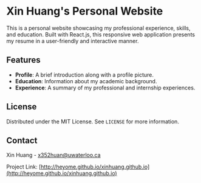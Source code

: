 # Xin Huang's Personal Website

This is a personal website showcasing my professional experience, skills, and education. Built with React.js, this responsive web application presents my resume in a user-friendly and interactive manner.

## Features

- **Profile**: A brief introduction along with a profile picture.
- **Education**: Information about my academic background.
- **Experience**: A summary of my professional and internship experiences.

## License

Distributed under the MIT License. See `LICENSE` for more information.

## Contact

Xin Huang - x352huan@uwaterloo.ca

Project Link: [http://heyome.github.io/xinhuang.github.io](http://heyome.github.io/xinhuang.github.io)

